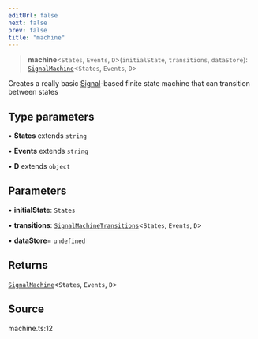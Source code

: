 ```yaml
---
editUrl: false
next: false
prev: false
title: "machine"
---
```


> **machine**\<`States`, `Events`, `D`\>(`initialState`, `transitions`, `dataStore`): [`SignalMachine`](../type-aliases/SignalMachine.md)\<`States`, `Events`, `D`\>

Creates a really basic [Signal](../../../../../../statekit/type-aliases/signal)-based finite state machine that can transition between states

## Type parameters

• **States** extends `string`

• **Events** extends `string`

• **D** extends `object`

## Parameters

• **initialState**: `States`

• **transitions**: [`SignalMachineTransitions`](../type-aliases/SignalMachineTransitions.md)\<`States`, `Events`, `D`\>

• **dataStore**= `undefined`

## Returns

[`SignalMachine`](../type-aliases/SignalMachine.md)\<`States`, `Events`, `D`\>

## Source

machine.ts:12
